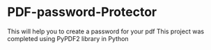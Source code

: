 # PDF-password-Protector
This will help you to create a password for your pdf 
This project was completed using PyPDF2 library in Python
